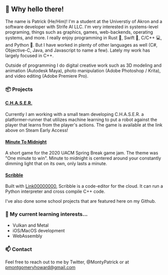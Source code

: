 ## 👋 Why hello there!
The name is Patrick (He/Him)! I'm a student at the Universtiy of Akron and a software developer with Strife AI LLC. 
I'm very interested in systems-level programing, things such as graphics, games, web-backends, operating systems, and more. 
I really enjoy programming in Rust 🦀, Swift 🍎, C/C++ 💻, and Python 🐍. But I have worked in plenty of other languages as well (C#, Objective-C, Java, and Javascript to name a few). Lately my work has largely focused in C++.

Outside of programming I do digital creative work such as 3D modeling and animation (Autodesk Maya), photo manipulation (Adobe Photoshop / Krita), and video editing (Adobe Premiere Pro). 

### 📦 Projects
#### [C.H.A.S.E.R.](https://store.steampowered.com/app/1400190/CHASER)
Currently I am working with a small team developing C.H.A.S.E.R. a platformer-runner that utilizes machine learning to put a robot against the player that learns from the player's actions. The game is available at the link above on Steam Early Access!

#### [Minute To Midnight](https://github.com/PatrickHoward/minute-to-midnight)
A short game for the 2020 UACM Spring Break game jam. The theme was "One minute to win". Minute to midnight is centered around your constantly dimming light that on its own,
only lasts a minute.

#### [Scribble](https://github.com/Scribble-Editor)
Built with [Link00000000](https://github.com/link00000000), Scribble is a code-editor for the cloud. It can run a Python interpreter and cross compile C++ code.

I've also done some school projects that are featured here on my Github.

### 🤔 My current learning interests...
* Vulkan and Metal
* iOS/MacOS development
* WebAssembly

### 📫 Contact
Feel free to reach out to me by Twitter, @MontyPatrick or at pmontgomeryhoward@gmail.com

<!--
**PatrickHoward/PatrickHoward** is a ✨ _special_ ✨ repository because its `README.md` (this file) appears on your GitHub profile.

Here are some ideas to get you started:

- 🔭 I’m currently working on ...
- 🌱 I’m currently learning ...
- 👯 I’m looking to collaborate on ...
- 🤔 I’m looking for help with ...
- 💬 Ask me about ...
- 📫 How to reach me: ...
- 😄 Pronouns: ...
- ⚡ Fun fact: ...
-->
